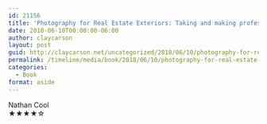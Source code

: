 ```yaml
---
id: 21156
title: 'Photography for Real Estate Exteriors: Taking and making professional first-impression images (Real Estate Photography Book 3)'
date: 2018-06-10T00:00:00-06:00
author: claycarson
layout: post
guid: http://claycarson.net/uncategorized/2018/06/10/photography-for-real-estate-exteriors-taking-and-making-professional-first-impression-images-real-estate-photography-book-3/
permalink: /timeline/media/book/2018/06/10/photography-for-real-estate-exteriors-taking-and-making-professional-first-impression-images-real-estate-photography-book-3/
categories:
  - Book
format: aside
---
```

<div class="media-details"></div>

<div class="media-creator">Nathan Cool</div>

<div class="media-rating">★★★★☆</div>